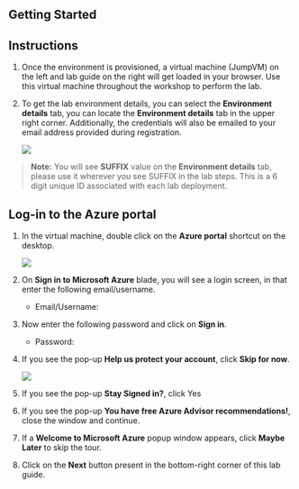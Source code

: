 ## **Getting Started**

## Instructions

1. Once the environment is provisioned, a virtual machine (JumpVM) on the left and lab guide on the right will get loaded in your browser. Use this virtual machine throughout the workshop to perform the lab.

2. To get the lab environment details, you can select the **Environment details** tab, you can locate the **Environment details** tab in the upper right corner. Additionally, the credentials will also be emailed to your email address provided during registration.

   ![](media/laben.png)
   
  >**Note:** You will see **SUFFIX** value on the **Environment details** tab, please use it wherever you see SUFFIX in the lab steps. This is a 6 digit unique ID associated with each lab deployment. 
  
## Log-in to the Azure portal

1. In the virtual machine, double click on the **Azure portal** shortcut on the desktop.
   
   ![](media/lanenv2.png)

2. On **Sign in to Microsoft Azure** blade, you will see a login screen, in that enter the following email/username. 
   * Email/Username: <inject key="AzureAdUserEmail"></inject>

3. Now enter the following password and click on **Sign in**.
   * Password: <inject key="AzureAdUserPassword"></inject>
   
4. If you see the pop-up **Help us protect your account**, click **Skip for now**.
   
   ![](https://raw.githubusercontent.com/CloudLabsAI-Azure/AIW-Cloud-Adoption-Framework/main/Instructions/images/protect.png)
   
5. If you see the pop-up **Stay Signed in?**, click Yes

6. If you see the pop-up **You have free Azure Advisor recommendations!**, close the window and continue.

7. If a **Welcome to Microsoft Azure** popup window appears, click **Maybe Later** to skip the tour.

8. Click on the **Next** button present in the bottom-right corner of this lab guide.

